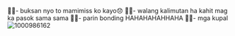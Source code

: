 🙌🏼- buksan nyo to mamimiss ko kayo😞
🙌🏼- walang kalimutan ha kahit mag ka pasok sama sama
🙌🏼- parin bonding HAHAHAHAHHAHA
🙌🏼- mga kupal![1000986162](https://github.com/Papainos/Papainos/assets/171269934/63f10206-faa6-4f73-a641-b2c81f15a636)
